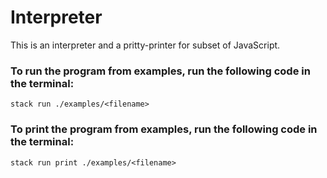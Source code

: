 # Interpreter

This is an interpreter and a pritty-printer for subset of JavaScript.

### To run the program from examples, run the following code in the terminal:

```stack run ./examples/<filename>```

### To print the program from examples, run the following code in the terminal:

```stack run print ./examples/<filename>```
